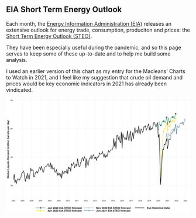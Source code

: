 ## EIA Short Term Energy Outlook

Each month, the [Energy Information Administration (EIA)](https://www.eia.gov/) releases an extensive outlook for energy trade, consumption, produciton and prices: the [Short Term Energy Outlook (STEO)](https://www.eia.gov/outlooks/steo/).

They have been especially useful during the pandemic, and so this page serves to keep some of these up-to-date and to help me build some analysis.

I used an earlier version of this chart as my entry for the Macleans' Charts to Watch in 2021, and I feel like my suggestion that crude oil demand and prices would be key economic indicators in 2021 has already been vindicated.

<a href="images/macleans_2021.png" target="_blank">
  <img border="0" align="center"  src="images/macleans_2021.png"/>
</a>
